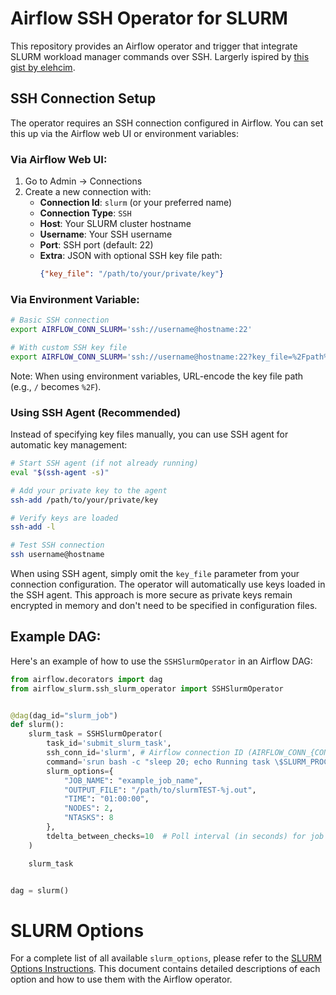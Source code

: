 # Airflow SSH Operator for SLURM

This repository provides an Airflow operator and trigger that integrate SLURM workload manager commands over SSH. Largerly ispired by [this gist by elehcim](https://gist.github.com/elehcim/52150ab6711d49b63d175bd4c8fe3efd).

## SSH Connection Setup

The operator requires an SSH connection configured in Airflow. You can set this up via the Airflow web UI or environment variables:

### Via Airflow Web UI:
1. Go to Admin → Connections
2. Create a new connection with:
   - **Connection Id**: `slurm` (or your preferred name)
   - **Connection Type**: `SSH`
   - **Host**: Your SLURM cluster hostname
   - **Username**: Your SSH username
   - **Port**: SSH port (default: 22)
   - **Extra**: JSON with optional SSH key file path:
     ```json
     {"key_file": "/path/to/your/private/key"}
     ```

### Via Environment Variable:
```bash
# Basic SSH connection
export AIRFLOW_CONN_SLURM='ssh://username@hostname:22'

# With custom SSH key file
export AIRFLOW_CONN_SLURM='ssh://username@hostname:22?key_file=%2Fpath%2Fto%2Fyour%2Fprivate%2Fkey'
```

Note: When using environment variables, URL-encode the key file path (e.g., `/` becomes `%2F`).

### Using SSH Agent (Recommended)

Instead of specifying key files manually, you can use SSH agent for automatic key management:

```bash
# Start SSH agent (if not already running)
eval "$(ssh-agent -s)"

# Add your private key to the agent
ssh-add /path/to/your/private/key

# Verify keys are loaded
ssh-add -l

# Test SSH connection
ssh username@hostname
```

When using SSH agent, simply omit the `key_file` parameter from your connection configuration. The operator will automatically use keys loaded in the SSH agent. This approach is more secure as private keys remain encrypted in memory and don't need to be specified in configuration files.

## Example DAG:

Here's an example of how to use the `SSHSlurmOperator` in an Airflow DAG:

```python
from airflow.decorators import dag
from airflow_slurm.ssh_slurm_operator import SSHSlurmOperator


@dag(dag_id="slurm_job")
def slurm():
    slurm_task = SSHSlurmOperator(
        task_id='submit_slurm_task',
        ssh_conn_id='slurm', # Airflow connection ID (AIRFLOW_CONN_{CONN_ID})
        command='srun bash -c "sleep 20; echo Running task \$SLURM_PROCID on node \$(hostname)"',  # Example command for SLURM job
        slurm_options={
            "JOB_NAME": "example_job_name",
            "OUTPUT_FILE": "/path/to/slurmTEST-%j.out",
            "TIME": "01:00:00",
            "NODES": 2,
            "NTASKS": 8
        },
        tdelta_between_checks=10  # Poll interval (in seconds) for job status
    )

    slurm_task


dag = slurm()
```

# SLURM Options

For a complete list of all available `slurm_options`, please refer to the [SLURM Options Instructions](./SLURM_OPTIONS.md). This document contains detailed descriptions of each option and how to use them with the Airflow operator.
